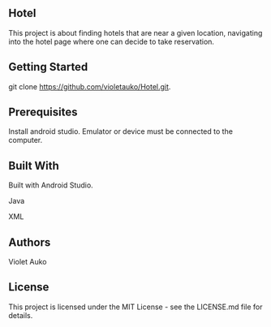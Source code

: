## Hotel
This project is about finding hotels that are near a given location, navigating into the hotel page where one can decide to take reservation.

## Getting Started
git clone https://github.com/violetauko/Hotel.git.

## Prerequisites
Install android studio. Emulator or device must be connected to the computer.

## Built With
Built with Android Studio.

Java

XML

## Authors
Violet Auko

## License
This project is licensed under the MIT License - see the LICENSE.md file for details.
